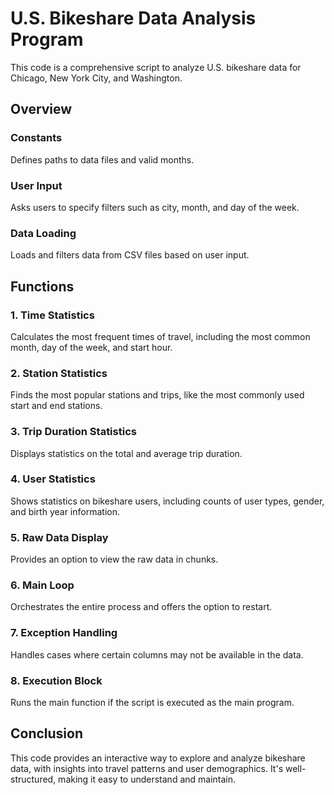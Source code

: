 

# U.S. Bikeshare Data Analysis Program

This code is a comprehensive script to analyze U.S. bikeshare data for Chicago, New York City, and Washington.

## Overview

### Constants
Defines paths to data files and valid months.

### User Input
Asks users to specify filters such as city, month, and day of the week.

### Data Loading
Loads and filters data from CSV files based on user input.

## Functions

### 1. Time Statistics
Calculates the most frequent times of travel, including the most common month, day of the week, and start hour.

### 2. Station Statistics
Finds the most popular stations and trips, like the most commonly used start and end stations.

### 3. Trip Duration Statistics
Displays statistics on the total and average trip duration.

### 4. User Statistics
Shows statistics on bikeshare users, including counts of user types, gender, and birth year information.

### 5. Raw Data Display
Provides an option to view the raw data in chunks.

### 6. Main Loop
Orchestrates the entire process and offers the option to restart.

### 7. Exception Handling
Handles cases where certain columns may not be available in the data.

### 8. Execution Block
Runs the main function if the script is executed as the main program.

## Conclusion

This code provides an interactive way to explore and analyze bikeshare data, with insights into travel patterns and user demographics. It's well-structured, making it easy to understand and maintain.

